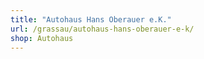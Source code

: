 ```yaml
---
title: "Autohaus Hans Oberauer e.K."
url: /grassau/autohaus-hans-oberauer-e-k/
shop: Autohaus
---
```

